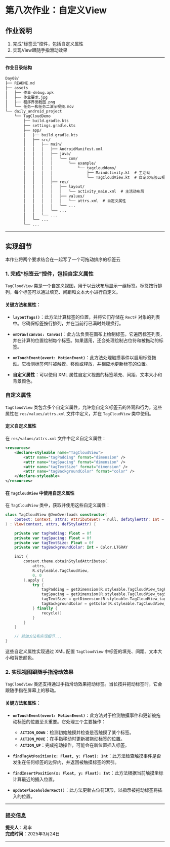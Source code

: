 # **第八次作业：自定义View**

## **作业说明**

1. 完成"标签云"控件，包括自定义属性
2. 实现View跟随手指滑动效果

---

#### **作业目录结构**

```markdown
Day08/  
├── README.md
├── assets
│   ├── 作业-debug.apk
│   ├── 作业要求.jpg
│   ├── 程序界面截图.png
│   └── 任务一和任务二演示视频.mov
└── daily_android_project
    └── TagCloudDemo
        ├── build.gradle.kts
        ├── settings.gradle.kts
        ├── app/
        │   ├── build.gradle.kts
        │   ├── src/
        │   │   ├── main/
        │   │   │   ├── AndroidManifest.xml
        │   │   │   ├── java/
        │   │   │   │   └── com/
        │   │   │   │       └── example/
        │   │   │   │           └── tagclouddemo/
        │   │   │   │               ├── MainActivity.kt  # 主活动
        │   │   │   │               └── TagCloudView.kt  # 自定义标签云视图
        │   │   │   ├── res/
        │   │   │   │   ├── layout/
        │   │   │   │   │   └── activity_main.xml  # 主活动布局
        │   │   │   │   ├── values/
        │   │   │   │   │   └── attrs.xml  # 自定义属性
        │   │   │   │   └── ...
        │   │   │   └── ...
        │   │   └── ...
        │   └── ...
        └── ...
```

---

## 实现细节

本作业将两个要求结合在一起写了一个可拖动排序的标签云

### 1. 完成“标签云”控件，包括自定义属性

`TagCloudView` 类是一个自定义视图，用于以云状布局显示一组标签。标签按行排列，每个标签可以通过填充、间距和文本大小进行自定义。

#### 关键方法和属性：

- **`layoutTags()`**：此方法计算标签的位置，并将它们存储在 `RectF` 对象的列表中。它确保标签按行排列，并在当前行已满时处理换行。

- **`onDraw(canvas: Canvas)`**：此方法负责在画布上绘制标签。它遍历标签列表，并在计算的位置绘制每个标签。如果适用，还会处理绘制占位符和被拖动的标签。

- **`onTouchEvent(event: MotionEvent)`**：此方法处理触摸事件以启用标签拖动。它检测标签何时被触摸、移动或释放，并相应地更新标签的位置。

- **自定义属性**：可以使用 XML 属性自定义视图的标签填充、间距、文本大小和背景颜色。

### 自定义属性

`TagCloudView` 类包含多个自定义属性，允许您自定义标签云的外观和行为。这些属性在 `res/values/attrs.xml` 文件中定义，并在 `TagCloudView` 类中使用。

#### 定义自定义属性

在 `res/values/attrs.xml` 文件中定义自定义属性：

```xml
<resources>
    <declare-styleable name="TagCloudView">
        <attr name="tagPadding" format="dimension" />
        <attr name="tagSpacing" format="dimension" />
        <attr name="tagTextSize" format="dimension" />
        <attr name="tagBackgroundColor" format="color" />
    </declare-styleable>
</resources>
```

#### 在 `TagCloudView` 中使用自定义属性

在 `TagCloudView` 类中，获取并使用这些自定义属性：

```kotlin
class TagCloudView @JvmOverloads constructor(
    context: Context, attrs: AttributeSet? = null, defStyleAttr: Int = 0
) : View(context, attrs, defStyleAttr) {

    private var tagPadding: Float = 0f
    private var tagSpacing: Float = 0f
    private var tagTextSize: Float = 0f
    private var tagBackgroundColor: Int = Color.LTGRAY

    init {
        context.theme.obtainStyledAttributes(
            attrs,
            R.styleable.TagCloudView,
            0, 0
        ).apply {
            try {
                tagPadding = getDimension(R.styleable.TagCloudView_tagPadding, 8f)
                tagSpacing = getDimension(R.styleable.TagCloudView_tagSpacing, 4f)
                tagTextSize = getDimension(R.styleable.TagCloudView_tagTextSize, 14f)
                tagBackgroundColor = getColor(R.styleable.TagCloudView_tagBackgroundColor, Color.LTGRAY)
            } finally {
                recycle()
            }
        }
    }

    // 其他方法和实现细节...
}
```

这些自定义属性实现通过 XML 配置 `TagCloudView` 中标签的填充、间距、文本大小和背景颜色。

### 2. 实现视图跟随手指滑动效果

`TagCloudView` 类还支持通过手指滑动效果拖动标签。当长按并拖动标签时，它会跟随手指在屏幕上的移动。

#### 关键方法和属性：

- **`onTouchEvent(event: MotionEvent)`**：此方法对于检测触摸事件和更新被拖动标签的位置至关重要。它处理三个主要操作：
  - **`ACTION_DOWN`**：检测初始触摸并检查是否触摸了某个标签。
  - **`ACTION_MOVE`**：在手指移动时更新被拖动标签的位置。
  - **`ACTION_UP`**：完成拖动操作，可能会在新位置插入标签。

- **`findTagAtPosition(x: Float, y: Float): Int`**：此方法检查触摸事件是否发生在任何标签的边界内，并返回被触摸标签的索引。

- **`findInsertPosition(x: Float, y: Float): Int`**：此方法根据当前触摸坐标计算最近的插入位置。

- **`updatePlaceholderRect()`**：此方法更新占位符矩形，以指示被拖动标签将插入的位置。

---

### **提交信息**

**提交人**：易率  
**完成时间**：2025年3月24日  

---

